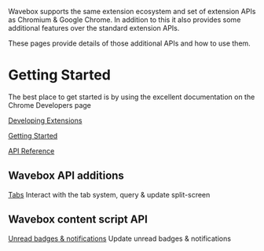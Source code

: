 Wavebox supports the same extension ecosystem and  set of extension APIs as Chromium & Google Chrome. In addition to this it also provides some additional features over the standard extension APIs.

These pages provide details of those additional APIs and how to use them.

# Getting Started

The best place to get started is by using the excellent documentation on the Chrome Developers page

[Developing Extensions](https://developer.chrome.com/docs/extensions/mv3/)

[Getting Started](https://developer.chrome.com/extensions/getstarted)

[API Reference](https://developer.chrome.com/extensions/api_index)

## Wavebox API additions

[Tabs](/tabs_api) Interact with the tab system, query & update split-screen

## Wavebox content script API

[Unread badges & notifications](/content_script_api) Update unread badges & notifications
